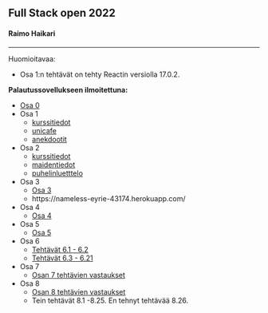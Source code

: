 ## Full Stack open 2022
#### Raimo Haikari

---

Huomioitavaa:

- Osa 1:n tehtävät on tehty Reactin versiolla 17.0.2.

<strong>Palautussovellukseen ilmoitettuna:</strong>

<ul>
	<li><a href="./osa0">Osa 0</a></li>
	<li>Osa 1
        <ul>
            <li><a href="./osa1/kurssitiedot">kurssitiedot</a></li>
            <li><a href="./osa1/unicafe">unicafe</a></li>
            <li><a href="./osa1/anekdootit">anekdootit</a></li>
        </ul>
	</li>
	<li>Osa 2
        <ul>
            <li><a href="./osa2/kurssitiedot">kurssitiedot</a></li>
            <li><a href="./osa2/maidentiedot">maidentiedot</a></li>
            <li><a href="./osa2/puhelinluettelo">puhelinluetttelo</a></li>
        </ul>
	</li>
    <li>Osa 3
        <ul>
            <li><a href="./osa3">Osa 3</a></li>
            <li>https://nameless-eyrie-43174.herokuapp.com/</li>
        </ul>
    </li>
    <li>Osa 4
        <ul>
            <li><a href="./osa4">Osa 4</a></li>
        </ul>
    </li>
    <li>Osa 5
        <ul>
            <li><a href="./osa5">Osa 5</a></li>
        </ul>
    </li>
	<li>Osa 6
        <ul>
            <li><a href="./osa6/unicafe-redux">Tehtävät 6.1 - 6.2</a></li>
            <li><a href="./osa6/redux-anecdotes">Tehtävät 6.3 - 6.21</a></li>
        </ul>
	</li>
    <li>Osa 7
        <ul>
            <li><a href="./osa7">Osan 7 tehtävien vastaukset</a></li>
        </ul>
    </li>
    <li>Osa 8
        <ul>
            <li><a href="./osa8">Osan 8 tehtävien vastaukset</a></li>
            <li>Tein tehtävät 8.1 -8.25. En tehnyt tehtävää 8.26.</li>
        </ul>
    </li>
</ul>




